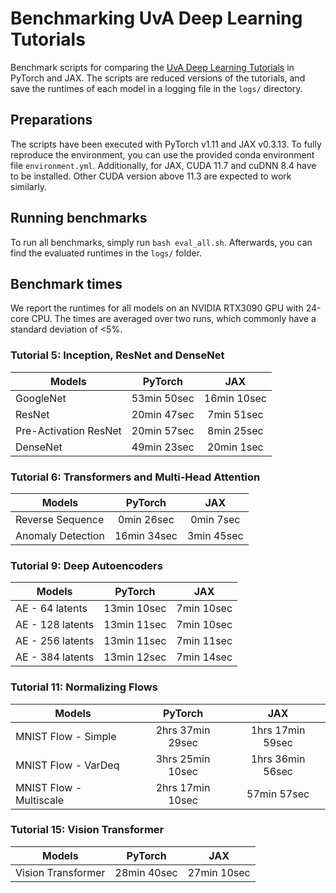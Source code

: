 # Benchmarking UvA Deep Learning Tutorials
Benchmark scripts for comparing the [UvA Deep Learning Tutorials](https://uvadlc-notebooks.readthedocs.io/en/latest/) in PyTorch and JAX. The scripts are reduced versions of the tutorials, and save the runtimes of each model in a logging file in the `logs/` directory.

## Preparations

The scripts have been executed with PyTorch v1.11 and JAX v0.3.13. To fully reproduce the environment, you can use the provided conda environment file `environment.yml`. Additionally, for JAX, CUDA 11.7 and cuDNN 8.4 have to be installed. Other CUDA version above 11.3 are expected to work similarly.

## Running benchmarks

To run all benchmarks, simply run `bash eval_all.sh`. Afterwards, you can find the evaluated runtimes in the `logs/` folder.

## Benchmark times

We report the runtimes for all models on an NVIDIA RTX3090 GPU with 24-core CPU. The times are averaged over two runs, which commonly have a standard deviation of <5%.

### Tutorial 5: Inception, ResNet and DenseNet

| Models                |   PyTorch   |     JAX     |
|-----------------------|:-----------:|:-----------:|
| GoogleNet             | 53min 50sec | 16min 10sec |
| ResNet                | 20min 47sec |  7min 51sec |
| Pre-Activation ResNet | 20min 57sec |  8min 25sec |
| DenseNet              | 49min 23sec |  20min 1sec |

### Tutorial 6: Transformers and Multi-Head Attention

| Models            |   PyTorch   |     JAX    |
|-------------------|:-----------:|:----------:|
| Reverse Sequence  | 0min 26sec  | 0min 7sec  |
| Anomaly Detection | 16min 34sec | 3min 45sec |

### Tutorial 9: Deep Autoencoders

| Models           |   PyTorch   |     JAX    |
|------------------|:-----------:|:----------:|
| AE - 64 latents  | 13min 10sec | 7min 10sec |
| AE - 128 latents | 13min 11sec | 7min 10sec |
| AE - 256 latents | 13min 11sec | 7min 11sec |
| AE - 384 latents | 13min 12sec | 7min 14sec |

### Tutorial 11: Normalizing Flows

| Models                  |      PyTorch     |        JAX       |
|-------------------------|:----------------:|:----------------:|
| MNIST Flow - Simple     | 2hrs 37min 29sec | 1hrs 17min 59sec |
| MNIST Flow - VarDeq     | 3hrs 25min 10sec | 1hrs 36min 56sec |
| MNIST Flow - Multiscale | 2hrs 17min 10sec |      57min 57sec |

### Tutorial 15: Vision Transformer

| Models                |   PyTorch   |     JAX     |
|-----------------------|:-----------:|:-----------:|
| Vision Transformer    | 28min 40sec | 27min 10sec |
